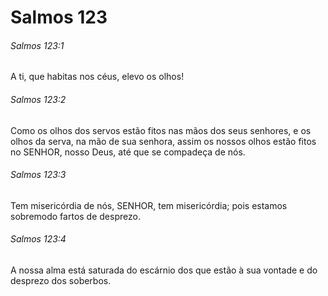 # Salmos 123

###### Salmos 123:1

A ti, que habitas nos céus, elevo os olhos!

###### Salmos 123:2

Como os olhos dos servos estão fitos nas mãos dos seus senhores, e os olhos da serva, na mão de sua senhora, assim os nossos olhos estão fitos no SENHOR, nosso Deus, até que se compadeça de nós.

###### Salmos 123:3

Tem misericórdia de nós, SENHOR, tem misericórdia; pois estamos sobremodo fartos de desprezo.

###### Salmos 123:4

A nossa alma está saturada do escárnio dos que estão à sua vontade e do desprezo dos soberbos.

